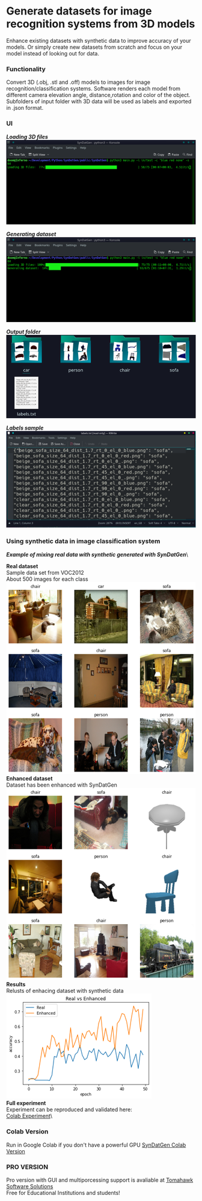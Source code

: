 # Generate datasets for image recognition systems from 3D models
Enhance existing datasets with synthetic data to improve accuracy of your models.
Or simply create new datasets from scratch and focus on your model instead of looking out for data.


### Functionality
Convert 3D (.obj, .stl and .off) models to images for image recognition/classification systems. 
Software renders each model from different camera elevation angle, distance,rotation and color of the object.
Subfolders of input folder with 3D data will be used as labels and exported in .json format.


### UI
***Loading 3D files***\
![Loading 3D files](UI/Loading%20models.png)

***Generating dataset***\
![Generating dataset](UI/Generating%20dataset.png)

***Output folder***\
![Output folder](UI/output_folder.png)

***Labels sample***\
![Labels](UI/labels.png)


### Using synthetic data in image classification system
***Example of mixing real data with synthetic generated with SynDatGen***\

**Real dataset**\
Sample data set from VOC2012\
About 500 images for each class\
![Real_data](Results/real_data.png)\
**Enhanced dataset**\
Dataset has been enhanced with SynDatGen\
![enhanced_data](Results/enhanced_data.png)
**Results**\
Relusts of enhacing dataset with synthetic data\
![results](Results/real_vs_enhanced.png)\
**Full experiment**\
Experiment can be reproduced and validated here:\
[Colab Experiment](https://colab.research.google.com/drive/1SaZaPVJGgoNMRPobCiwJ9i-LG4hbE2Ti)\

### Colab Version
Run in Google Colab if you don't have a powerful GPU
[SynDatGen Colab Version](https://colab.research.google.com/drive/1gbUGjm5ZAXtcPgERu9FR2jAYC16dpSA0)

### PRO VERSION
Pro version with GUI and multiporcessing support is avaliable at [Tomahawk Software Solutions](https://tomahawk-software.solutions)\
Free for Educational Institutions and students!

